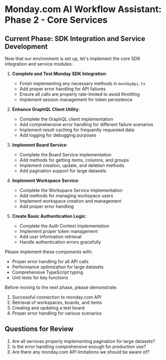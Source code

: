 # Monday.com AI Workflow Assistant: Phase 2 - Core Services

## Current Phase: SDK Integration and Service Development

Now that our environment is set up, let's implement the core SDK integration and service modules:

1. **Complete and Test Monday SDK Integration**:
   - Finish implementing any necessary methods in `mondayApi.ts`
   - Add proper error handling for API failures
   - Ensure all calls are properly rate-limited to avoid throttling
   - Implement session management for token persistence

2. **Enhance GraphQL Client Utility**:
   - Complete the GraphQL client implementation
   - Add comprehensive error handling for different failure scenarios
   - Implement result caching for frequently requested data
   - Add logging for debugging purposes

3. **Implement Board Service**:
   - Complete the Board Service implementation
   - Add methods for getting items, columns, and groups
   - Implement creation, update, and deletion methods
   - Add pagination support for large datasets

4. **Implement Workspace Service**:
   - Complete the Workspace Service implementation
   - Add methods for managing workspace users
   - Implement workspace creation and management
   - Add proper error handling

5. **Create Basic Authentication Logic**:
   - Complete the Auth Context implementation
   - Implement proper token management
   - Add user information retrieval
   - Handle authentication errors gracefully

Please implement these components with:
- Proper error handling for all API calls
- Performance optimization for large datasets
- Comprehensive TypeScript typing
- Unit tests for key functions

Before moving to the next phase, please demonstrate:
1. Successful connection to monday.com API
2. Retrieval of workspaces, boards, and items
3. Creating and updating a test board
4. Proper error handling for various scenarios

## Questions for Review
1. Are all services properly implementing pagination for large datasets?
2. Is the error handling comprehensive enough for production use?
3. Are there any monday.com API limitations we should be aware of?